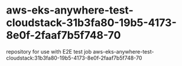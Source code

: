 # aws-eks-anywhere-test-cloudstack-31b3fa80-19b5-4173-8e0f-2faaf7b5f748-70
repository for use with E2E test job aws-eks-anywhere-test-cloudstack:31b3fa80-19b5-4173-8e0f-2faaf7b5f748-70
